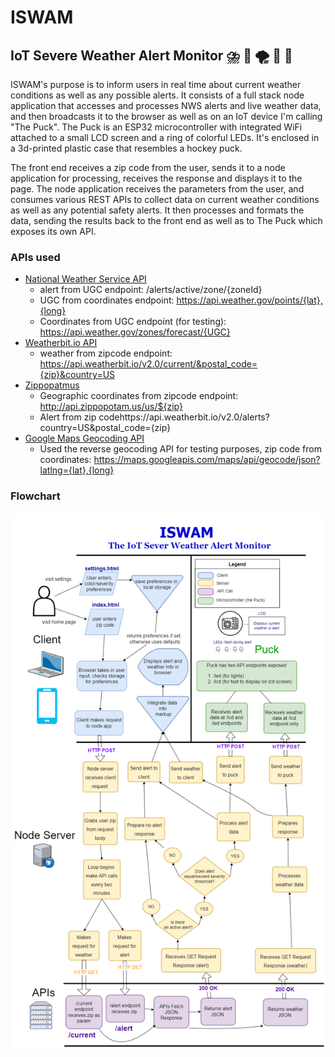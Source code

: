 # ISWAM
## IoT Severe Weather Alert Monitor ⛈️ 🚨 🌪️ 🚨 🌊

ISWAM's purpose is to inform users in real time about current weather conditions as well as any possible alerts. It consists of a full stack node  application that accesses and processes NWS alerts and live weather data, and then broadcasts it to the browser  as well as on an IoT device I'm calling "The Puck". The Puck is an ESP32 microcontroller with integrated  WiFi attached to a small LCD screen and a ring of colorful LEDs. It's enclosed in a 3d-printed plastic case that resembles a hockey puck. 

The front end receives a zip code from the user, sends it to a node application for processing, receives the response and displays it to the page. The node application receives the parameters from the user, and consumes various REST APIs to collect data on current weather conditions as well as any potential safety alerts. It then processes and formats the data, sending the results back to the front end as well as to The Puck which exposes its own API.   
 
### APIs used
* [National Weather Service API ](https://www.weather.gov/documentation/services-web-api)
  * alert from UGC endpoint: /alerts/active/zone/{zoneId}
  * UGC from coordinates endpoint: https://api.weather.gov/points/{lat},{long}
  * Coordinates from UGC endpoint (for testing): https://api.weather.gov/zones/forecast/{UGC}
* [Weatherbit.io API](https://www.weatherbit.io/api)
  * weather from zipcode endpoint: https://api.weatherbit.io/v2.0/current/&postal_code={zip}&country=US
* [Zippopatmus](https://www.zippopotam.us/)
  * Geographic coordinates from zipcode endpoint: http://api.zippopotam.us/us/${zip} 
  * Alert from zip codehttps://api.weatherbit.io/v2.0/alerts?country=US&postal_code={zip}
* [Google Maps Geocoding API](https://developers.google.com/maps/documentation/geocoding/start)
  * Used the reverse geocoding API for testing purposes, zip code from coordinates: https://maps.googleapis.com/maps/api/geocode/json?latlng={lat},{long}

### Flowchart
![ISWAM Flowchart](/client/images/flowchart.png)